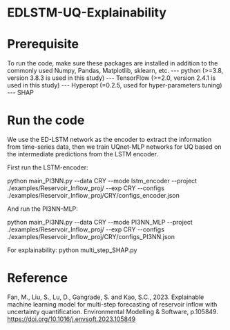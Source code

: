 # EDLSTM-UQ-Explainability

# Prerequisite

To run the code, make sure these packages are installed in addition to the commonly used Numpy, Pandas, Matplotlib, sklearn, etc.
--- python (>=3.8, version 3.8.3 is used in this study)
--- TensorFlow (>=2.0, version 2.4.1 is used in this study)
--- Hyperopt (=0.2.5, used for hyper-parameters tuning)
--- SHAP

# Run the code
We use the ED-LSTM network as the encoder to extract the information from time-series data, then we train UQnet-MLP networks for UQ based on the intermediate predictions from the LSTM encoder.

First run the LSTM-encoder:

python main_PI3NN.py --data CRY --mode lstm_encoder --project ./examples/Reservoir_Inflow_proj/ --exp CRY --configs ./examples/Reservoir_Inflow_proj/CRY/configs_encoder.json

And run the PI3NN-MLP:

python main_PI3NN.py --data CRY --mode PI3NN_MLP --project ./examples/Reservoir_Inflow_proj/ --exp CRY --configs ./examples/Reservoir_Inflow_proj/CRY/configs_PI3NN.json

For explainability:
python multi_step_SHAP.py

# Reference
Fan, M., Liu, S., Lu, D., Gangrade, S. and Kao, S.C., 2023. Explainable machine learning model for multi-step forecasting of reservoir inflow with uncertainty quantification. Environmental Modelling & Software, p.105849. 
https://doi.org/10.1016/j.envsoft.2023.105849
